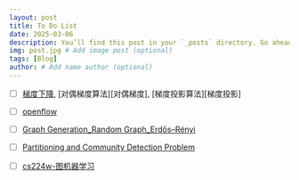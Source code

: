 ```yaml
---
layout: post
title: To Do List
date: 2025-03-06
description: You’ll find this post in your `_posts` directory. Go ahead and edit it and re-build the site to see your changes. # Add post description (optional)
img: post.jpg # Add image post (optional)
tags: [Blog]
author: # Add name author (optional)
---
```


- [ ] [梯度下降][梯度下降], [对偶梯度算法][对偶梯度], [梯度投影算法][梯度投影]
- [ ] [openflow][openflow]
- [ ] [Graph Generation_Random Graph_Erdős–Rényi][Erdős–Rényi]
- [ ] [Partitioning and Community Detection Problem][Partitioning n Community Detection]
- [ ] [cs224w-图机器学习][图机器学习]


[梯度下降]: https://www.cnblogs.com/pinard/p/5970503.html
[openflow]: https://github.com/mininet/openflow-tutorial/wiki
[Erdős–Rényi]: https://wenku.csdn.net/column/3gijantwp0
[Partitioning n Community Detection]: https://blog.csdn.net/PolarisRisingWar/article/details/119277189
[图机器学习]: https://web.stanford.edu/class/cs224w/index.html